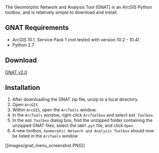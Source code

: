 The Geomorphic Network and Analysis Tool (GNAT) is an ArcGIS Python toolbox, and is relatively simple to download and install.

## GNAT Requirements

* ArcGIS 10.1, Service Pack 1 (not tested with version 10.2 - 10.4)
* Python 2.7

## Download

[GNAT v2.0](http://bitbucket.org/KellyWhitehead/geomorphic-network-and-analysis-toolbox)

## Installation

1. After downloading the GNAT zip file, unzip to a local directory.
2. Open `ArcGIS`
3. Within `ArcGIS`, open the `ArcTools` window.
4. In the `ArcTools` window, right-click `ArcToolbox` and select `Add Toolbox`.
5. In the `Add Toolbox` dialog box, find the unzipped folder containing the unzipped GNAT files, select the `GNAT.pyt` file, and click `Open`.
6. A new toolbox, `Geomorphic Network and Analysis Toolbox` should now be listed in the `ArcTools` window

[[images/gnat_menu_screenshot.PNG]]
